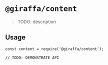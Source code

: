 # `@giraffa/content`

> TODO: description

## Usage

```
const content = require('@giraffa/content');

// TODO: DEMONSTRATE API
```
